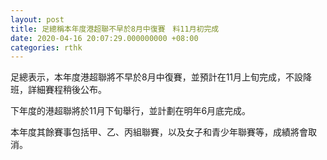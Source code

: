 ```yaml
---
layout: post
title: 足總稱本年度港超聯不早於8月中復賽　料11月初完成
date: 2020-04-16 20:07:29.000000000 +08:00
categories: rthk
---
```


足總表示，本年度港超聯將不早於8月中復賽，並預計在11月上旬完成，不設降班，詳細賽程稍後公布。

下年度的港超聯將於11月下旬舉行，並計劃在明年6月底完成。

本年度其餘賽事包括甲、乙、丙組聯賽，以及女子和青少年聯賽等，成績將會取消。
